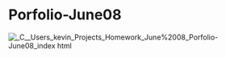 # Porfolio-June08

![_C__Users_kevin_Projects_Homework_June%2008_Porfolio-June08_index html](https://user-images.githubusercontent.com/84198162/121281597-23761680-c8a6-11eb-94e5-6406cbe4754c.png)
